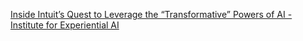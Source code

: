 [Inside Intuit’s Quest to Leverage the “Transformative” Powers of AI - Institute for Experiential AI](https://qi.tc/qi/118647)
